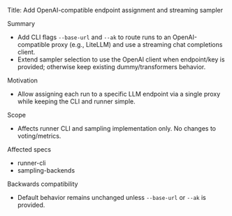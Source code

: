 Title: Add OpenAI-compatible endpoint assignment and streaming sampler

Summary
- Add CLI flags `--base-url` and `--ak` to route runs to an OpenAI-compatible proxy (e.g., LiteLLM) and use a streaming chat completions client.
- Extend sampler selection to use the OpenAI client when endpoint/key is provided; otherwise keep existing dummy/transformers behavior.

Motivation
- Allow assigning each run to a specific LLM endpoint via a single proxy while keeping the CLI and runner simple.

Scope
- Affects runner CLI and sampling implementation only. No changes to voting/metrics.

Affected specs
- runner-cli
- sampling-backends

Backwards compatibility
- Default behavior remains unchanged unless `--base-url` or `--ak` is provided.

